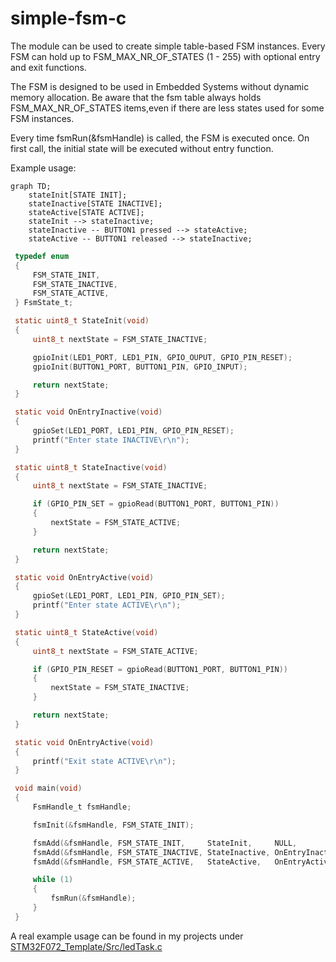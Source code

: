# simple-fsm-c

 The module can be used to create simple table-based FSM instances. Every FSM can hold up to FSM_MAX_NR_OF_STATES (1 - 255) with optional entry and exit functions.

 The FSM is designed to be used in Embedded Systems without dynamic memory allocation. Be aware that the fsm table always holds FSM_MAX_NR_OF_STATES items,even if there are less states used for some FSM instances.

 Every time fsmRun(&fsmHandle) is called, the FSM is executed once. On first call, the initial state will be executed without entry function.

 Example usage:

```mermaid
graph TD;
    stateInit[STATE INIT];
    stateInactive[STATE INACTIVE];
    stateActive[STATE ACTIVE];
    stateInit --> stateInactive;
    stateInactive -- BUTTON1 pressed --> stateActive;
    stateActive -- BUTTON1 released --> stateInactive;
```

```c
 typedef enum
 {
     FSM_STATE_INIT,
     FSM_STATE_INACTIVE,
     FSM_STATE_ACTIVE,
 } FsmState_t;

 static uint8_t StateInit(void)
 {
     uint8_t nextState = FSM_STATE_INACTIVE;

     gpioInit(LED1_PORT, LED1_PIN, GPIO_OUPUT, GPIO_PIN_RESET);
     gpioInit(BUTTON1_PORT, BUTTON1_PIN, GPIO_INPUT);

     return nextState;
 }

 static void OnEntryInactive(void)
 {
     gpioSet(LED1_PORT, LED1_PIN, GPIO_PIN_RESET);
     printf("Enter state INACTIVE\r\n");
 }

 static uint8_t StateInactive(void)
 {
     uint8_t nextState = FSM_STATE_INACTIVE;

     if (GPIO_PIN_SET = gpioRead(BUTTON1_PORT, BUTTON1_PIN))
     {
         nextState = FSM_STATE_ACTIVE;
     }

     return nextState;
 }

 static void OnEntryActive(void)
 {
     gpioSet(LED1_PORT, LED1_PIN, GPIO_PIN_SET);
     printf("Enter state ACTIVE\r\n");
 }

 static uint8_t StateActive(void)
 {
     uint8_t nextState = FSM_STATE_ACTIVE;

     if (GPIO_PIN_RESET = gpioRead(BUTTON1_PORT, BUTTON1_PIN))
     {
         nextState = FSM_STATE_INACTIVE;
     }

     return nextState;
 }

 static void OnEntryActive(void)
 {
     printf("Exit state ACTIVE\r\n");
 }

 void main(void)
 {
     FsmHandle_t fsmHandle;

     fsmInit(&fsmHandle, FSM_STATE_INIT);

     fsmAdd(&fsmHandle, FSM_STATE_INIT,     StateInit,     NULL,            NULL);
     fsmAdd(&fsmHandle, FSM_STATE_INACTIVE, StateInactive, OnEntryInactive, NULL);
     fsmAdd(&fsmHandle, FSM_STATE_ACTIVE,   StateActive,   OnEntryActive,   OnExitActive);

     while (1)
     {
         fsmRun(&fsmHandle);
     }
 }
 ```

 A real example usage can be found in my projects under [STM32F072_Template/Src/ledTask.c](https://github.com/mahlburgc/STM32F072_Template/blob/0db35e91bd17b96f3e714c1e80b11f2fe21c6279/Src/ledTask.c#L45)
